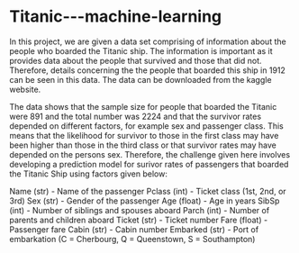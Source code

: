 # Titanic---machine-learning

In this project, we are given a data set comprising of information about the people who boarded the Titanic ship. The information is important as it provides data about the people that survived and those that did not. Therefore, details concerning the the people that boarded this ship in 1912 can be seen in this data. The data can be downloaded from the kaggle website.

The data shows that the sample size for people that boarded the Titanic were 891 and the total number was 2224 and that the survivor rates depended on different factors, for example sex and passenger class. This means that the likelihood for survivor to those in the first class may have been higher than those in the third class or that survivor rates may have depended on the persons sex. Therefore, the challenge given here involves developing a prediction model for surivor rates of passengers that boarded the Titanic Ship using factors given below:

Name (str) - Name of the passenger
Pclass (int) - Ticket class (1st, 2nd, or 3rd)
Sex (str) - Gender of the passenger
Age (float) - Age in years
SibSp (int) - Number of siblings and spouses aboard
Parch (int) - Number of parents and children aboard
Ticket (str) - Ticket number
Fare (float) - Passenger fare
Cabin (str) - Cabin number
Embarked (str) - Port of embarkation (C = Cherbourg, Q = Queenstown, S = Southampton)
